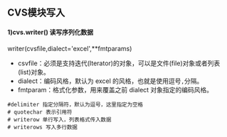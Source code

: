 ## CVS模块写入

#### 1)cvs.writer() 读写序列化数据

writer(cvsfile,dialect='excel',**fmtparams)

- csvfile：必须是支持迭代(Iterator)的对象，可以是文件(file)对象或者列表(list)对象。
- dialect：编码风格，默认为 excel 的风格，也就是使用逗号`,`分隔。
- fmtparam：格式化参数，用来覆盖之前 dialect 对象指定的编码风格。

```
#delimiter 指定分隔符，默认为逗号，这里指定为空格    
# quotechar 表示引用符    
# writerow 单行写入，列表格式传入数据
# writerows 写入多行数据
```

